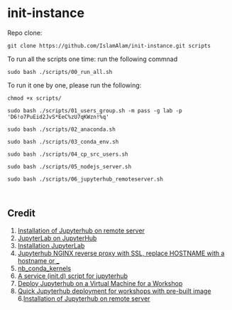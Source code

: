 # init-instance

Repo clone:

  `git clone https://github.com/IslamAlam/init-instance.git scripts`
  
  To run all the scripts one time: run the following commnad
  
  `sudo bash ./scripts/00_run_all.sh`


To run it one by one, please run the following:

  `chmod +x scripts/`

  `sudo bash ./scripts/01_users_group.sh -m pass -g lab -p 'D6!o7PuEid2JvS*EeC%zU7qKWzn!%q'`

  `sudo bash ./scripts/02_anaconda.sh`
  
  `sudo bash ./scripts/03_conda_env.sh`
  
  `sudo bash ./scripts/04_cp_src_users.sh`
  
  `sudo bash ./scripts/05_nodejs_server.sh`
  
  `sudo bash ./scripts/06_jupyterhub_remoteserver.sh`
  
  ` `
  
  ## Credit
  1. [Installation of Jupyterhub on remote server](https://github.com/jupyterhub/jupyterhub/wiki/Installation-of-Jupyterhub-on-remote-server)
  2. [JupyterLab on JupyterHub](https://jupyterlab.readthedocs.io/en/stable/user/jupyterhub.html#jupyterlab-on-jupyterhub)
  3. [Installation JupyterLab](https://jupyterlab.readthedocs.io/en/stable/getting_started/installation.html)
  2. [ Jupyterhub NGINX reverse proxy with SSL, replace HOSTNAME with a hostname or _ ](https://gist.github.com/zonca/08c413a37401bdc9d2a7f65a7af44462)
  5. [nb_conda_kernels](https://github.com/Anaconda-Platform/nb_conda_kernels)
  3. [ A service (init.d) script for jupyterhub ](https://gist.github.com/zonca/aaeaf3c4e7339127b482d759866e5f39)
  4. [Deploy Jupyterhub on a Virtual Machine for a Workshop](https://zonca.github.io/2016/04/jupyterhub-sdsc-cloud.html)
  5. [Quick Jupyterhub deployment for workshops with pre-built image](https://zonca.github.io/2016/04/jupyterhub-image-sdsc-cloud.html)
  6.[Installation of Jupyterhub on remote server](https://github.com/jupyterhub/jupyterhub/wiki/Installation-of-Jupyterhub-on-remote-server)
  
